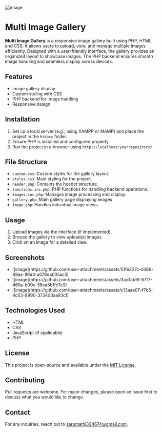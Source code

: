 ![image](https://github.com/user-attachments/assets/1bf2e4b8-046f-43fa-ab10-2b8b5601c872)
<h1>Multi Image Gallery</h1>
    <p><strong>Multi Image Gallery</strong> is a responsive image gallery built using PHP, HTML, and CSS. It allows users to upload, view, and manage multiple images efficiently. Designed with a user-friendly interface, the gallery provides an organized layout to showcase images. The PHP backend ensures smooth image handling and seamless display across devices.</p>

<h2>Features</h2>

<ul>
        <li>Image gallery display</li>
        <li>Custom styling with CSS</li>
        <li>PHP backend for image handling</li>
        <li>Responsive design</li>
    </ul>

<h2>Installation</h2>

<ol>
        <li>Set up a local server (e.g., using XAMPP or MAMP) and place the project in the <code>htdocs</code> folder.</li>
        <li>Ensure PHP is installed and configured properly.</li>
        <li>Run the project in a browser using <code>http://localhost/yourrepository/</code>.</li>
    </ol>

<h2>File Structure</h2>
    <ul>
        <li><code>custom.css</code>: Custom styles for the gallery layout.</li>
        <li><code>styles.css</code>: Main styling for the project.</li>
        <li><code>header.php</code>: Contains the header structure.</li>
        <li><code>functions.inc.php</code>: PHP functions for handling backend operations.</li>
        <li><code>images.inc.php</code>: Manages image processing and display.</li>
        <li><code>gallery.php</code>: Main gallery page displaying images.</li>
        <li><code>image.php</code>: Handles individual image views.</li>
    </ul>
    
<h2>Usage</h2>
<ol>
  <li>Upload images via the interface (if implemented).</li>
  <li>Browse the gallery to view uploaded images.</li>
  <li>Click on an image for a detailed view.</li>

</ol>
<h2>Screenshots</h2>

<ul>
        <li>![image](https://github.com/user-attachments/assets/51fe227c-d388-49aa-89a4-a078ea035ac5)</li>
        <li>![image](https://github.com/user-attachments/assets/3ad1ab9f-67f7-460a-b00e-58ea5b1fc7e0)</li>
        <li>![image](https://github.com/user-attachments/assets/c13aae07-f7b5-4c03-8990-3734d3aa93c1)</li>
    </ul>
<h2>Technologies Used</h2>
    <ul>
        <li>HTML</li>
        <li>CSS</li>
        <li>JavaScript (if applicable)</li>
        <li>PHP</li>
    </ul>

<h2>License</h2>
    <p>This project is open-source and available under the <a href="LICENSE">MIT License</a>.</p>

<h2>Contributing</h2>
    <p>Pull requests are welcome. For major changes, please open an issue first to discuss what you would like to change.</p>

<h2>Contact</h2>
    <p>For any inquiries, reach out to <a href="mailto:sarumathi394674@gmail.com">sarumathi394674@gmail.com</a>.</p>

